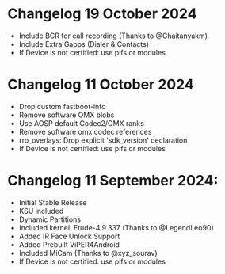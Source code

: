 # Changelog 19 October 2024
- Include BCR for call recording (Thanks to @Chaitanyakm)
- Include Extra Gapps (Dialer & Contacts)
- If Device is not certified: use pifs or modules

# Changelog 11 October 2024
- Drop custom fastboot-info
- Remove software OMX blobs
- Use AOSP default Codec2/OMX ranks
- Remove software omx codec references
- rro_overlays: Drop explicit 'sdk_version' declaration
- If Device is not certified: use pifs or modules

# Changelog 11 September 2024:
- Initial Stable Release
- KSU included
- Dynamic Partitions
- Included kernel: Etude-4.9.337 (Thanks to @LegendLeo90)
- Added IR Face Unlock Support
- Added Prebuilt ViPER4Android
- Included MiCam (Thanks to @xyz_sourav)
- If Device is not certified: use pifs or modules
